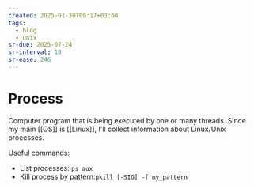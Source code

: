 ```yaml
---
created: 2025-01-30T09:17+03:00
tags:
  - blog
  - unix
sr-due: 2025-07-24
sr-interval: 10
sr-ease: 246
---
```


# Process

Computer program that is being executed by one or many threads. Since my main [[OS]] is [[Linux]], I'll collect information about Linux/Unix processes.

Useful commands:

- List processes:<wbr class="f"> `ps aux`
- Kill process by pattern:<wbr class="f"> `pkill [-SIG] -f my_pattern`

